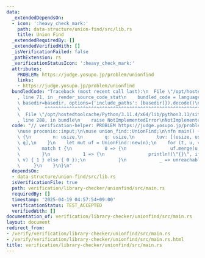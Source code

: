 ```yaml
---
data:
  _extendedDependsOn:
  - icon: ':heavy_check_mark:'
    path: data-structure/union-find/src/lib.rs
    title: Union Find
  _extendedRequiredBy: []
  _extendedVerifiedWith: []
  _isVerificationFailed: false
  _pathExtension: rs
  _verificationStatusIcon: ':heavy_check_mark:'
  attributes:
    PROBLEM: https://judge.yosupo.jp/problem/unionfind
    links:
    - https://judge.yosupo.jp/problem/unionfind
  bundledCode: "Traceback (most recent call last):\n  File \"/opt/hostedtoolcache/Python/3.11.4/x64/lib/python3.11/site-packages/onlinejudge_verify/documentation/build.py\"\
    , line 71, in _render_source_code_stat\n    bundled_code = language.bundle(stat.path,\
    \ basedir=basedir, options={'include_paths': [basedir]}).decode()\n          \
    \         ^^^^^^^^^^^^^^^^^^^^^^^^^^^^^^^^^^^^^^^^^^^^^^^^^^^^^^^^^^^^^^^^^^^^^^^^^^^^^^^^^\n\
    \  File \"/opt/hostedtoolcache/Python/3.11.4/x64/lib/python3.11/site-packages/onlinejudge_verify/languages/rust.py\"\
    , line 288, in bundle\n    raise NotImplementedError\nNotImplementedError\n"
  code: "// verification-helper: PROBLEM https://judge.yosupo.jp/problem/unionfind\n\
    \nuse proconio::input;\n\nuse union_find::UnionFind;\n\nfn main() {\n    input!\
    \ {\n        n: usize,\n        q: usize,\n        tuv: [(usize, usize, usize);\
    \ q],\n    }\n    let mut uf = UnionFind::new(n);\n    for (t, u, v) in tuv {\n\
    \        match t {\n            0 => {\n                uf.merge(u, v);\n    \
    \        }\n            1 => {\n                println!(\"{}\", if uf.same(u,\
    \ v) { 1 } else { 0 });\n            }\n            _ => unreachable!(),\n   \
    \     }\n    }\n}\n"
  dependsOn:
  - data-structure/union-find/src/lib.rs
  isVerificationFile: true
  path: verification/library-checker/unionfind/src/main.rs
  requiredBy: []
  timestamp: '2025-04-19 04:57:54+09:00'
  verificationStatus: TEST_ACCEPTED
  verifiedWith: []
documentation_of: verification/library-checker/unionfind/src/main.rs
layout: document
redirect_from:
- /verify/verification/library-checker/unionfind/src/main.rs
- /verify/verification/library-checker/unionfind/src/main.rs.html
title: verification/library-checker/unionfind/src/main.rs
---
```

